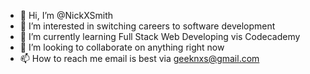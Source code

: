 - 👋 Hi, I’m @NickXSmith
- 👀 I’m interested in switching careers to software development
- 🌱 I’m currently learning Full Stack Web Developing vis Codecademy
- 💞️ I’m looking to collaborate on anything right now
- 📫 How to reach me email is best via geeknxs@gmail.com

<!---
NickXSmith/NickXSmith is a ✨ special ✨ repository because its `README.md` (this file) appears on your GitHub profile.
You can click the Preview link to take a look at your changes.
--->
